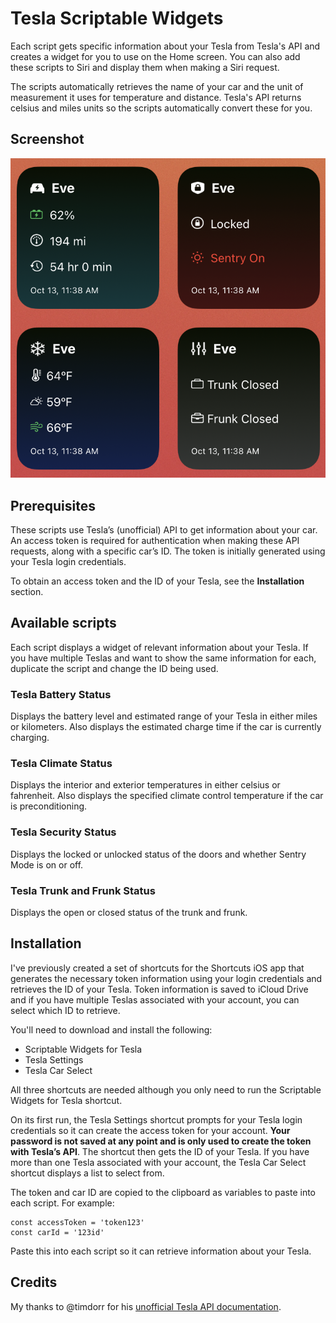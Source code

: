 # Tesla Scriptable Widgets

Each script gets specific information about your Tesla from Tesla's API and creates a widget for you to use on the Home screen. You can also add these scripts to Siri and display them when making a Siri request.

The scripts automatically retrieves the name of your car and the unit of measurement it uses for temperature and distance. Tesla's API returns celsius and miles units so the scripts automatically convert these for you.

## Screenshot

![Screenshot](screenshot.png)

## Prerequisites

These scripts use Tesla’s (unofficial) API to get information about your car. An access token is required for authentication when making these API requests, along with a specific car’s ID. The token is initially generated using your Tesla login credentials. 

To obtain an access token and the ID of your Tesla, see the **Installation** section.

## Available scripts

Each script displays a widget of relevant information about your Tesla. If you have multiple Teslas and want to show the same information for each, duplicate the script and change the ID being used.

### Tesla Battery Status

Displays the battery level and estimated range of your Tesla in either miles or kilometers. Also displays the estimated charge time if the car is currently charging.

### Tesla Climate Status

Displays the interior and exterior temperatures in either celsius or fahrenheit. Also displays the specified climate control temperature if the car is preconditioning.

### Tesla Security Status

Displays the locked or unlocked status of the doors and whether Sentry Mode is on or off.

### Tesla Trunk and Frunk Status

Displays the open or closed status of the trunk and frunk.

## Installation

I've previously created a set of shortcuts for the Shortcuts iOS app that generates the necessary token information using your login credentials and retrieves the ID of your Tesla. Token information is saved to iCloud Drive and if you have multiple Teslas associated with your account, you can select which ID to retrieve. 

You'll need to download and install the following:

- Scriptable Widgets for Tesla
- Tesla Settings
- Tesla Car Select 

All three shortcuts are needed although you only need to run the Scriptable Widgets for Tesla shortcut. 

On its first run, the Tesla Settings shortcut prompts for your Tesla login credentials so it can create the access token for your account. **Your password is not saved at any point and is only used to create the token with Tesla’s API**. The shortcut then gets the ID of your Tesla. If you have more than one Tesla associated with your account, the Tesla Car Select shortcut displays a list to select from.

The token and car ID are copied to the clipboard as variables to paste into each script. For example:

```
const accessToken = 'token123'
const carId = '123id'
```

Paste this into each script so it can retrieve information about your Tesla.

## Credits

My thanks to @timdorr for his [unofficial Tesla API documentation](https://tesla-api.timdorr.com/).